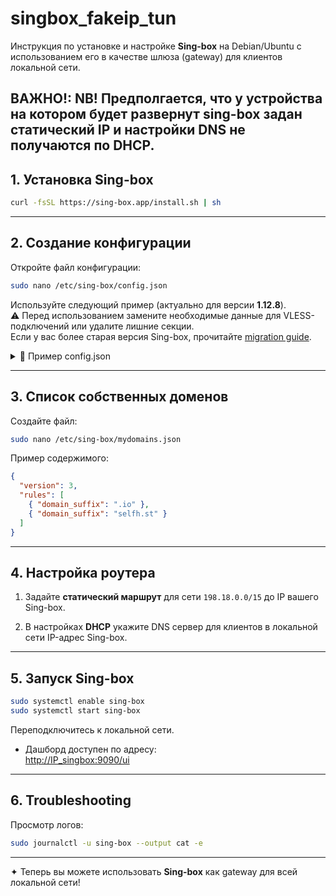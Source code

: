 # singbox_fakeip_tun

Инструкция по установке и настройке **Sing-box** на Debian/Ubuntu с использованием его в качестве шлюза (gateway) для клиентов локальной сети.


ВАЖНО!: NB! Предполгается, что у устройства на котором будет развернут sing-box задан статический IP и настройки DNS не получаются по DHCP. 
---

## 1. Установка Sing-box

```bash
curl -fsSL https://sing-box.app/install.sh | sh
```

---

## 2. Создание конфигурации

Откройте файл конфигурации:

```bash
sudo nano /etc/sing-box/config.json
```

Используйте следующий пример (актуально для версии **1.12.8**).  
⚠️ Перед использованием замените необходимые данные для VLESS-подключений или удалите лишние секции.  
Если у вас более старая версия Sing-box, прочитайте [migration guide](https://sing-box.sagernet.org/migration/).

<details>
<summary>📂 Пример config.json</summary>

```jsonc
{
  "log": { "level": "info" },
  "dns": {
    "servers": [
      {
        "tag": "google",
        "type": "tls",
        "server": "8.8.8.8"
      },
      {
        "tag": "local-server",
        "type": "local"
      },
      {
        "tag": "fakeip-server",
        "type": "fakeip",
        "inet4_range": "198.18.0.0/15"
      }
    ],
    "rules": [
      { "query_type": ["A"], "server": "fakeip-server" }
    ],
    "final": "local-server",
    "independent_cache": true,
    "disable_cache": false,
    "disable_expire": false
  },
  "inbounds": [
    {
      "type": "mixed",
      "listen": "::",
      "listen_port": 1080,
      "tag": "socks5",
      "tcp_fast_open": true
    },
    {
      "tag": "dns-in",
      "type": "direct",
      "listen": "127.0.0.1",
      "listen_port": 5353
    },
    {
      "type": "tun",
      "tag": "tun-in",
      "interface_name": "tun0",
      "address": ["172.18.0.1/30"],
      "auto_route": true,
      "auto_redirect": true,
      "strict_route": false,
      "stack": "system",
      "sniff": true
    }
  ],
  "outbounds": [
    {
      "type": "selector",
      "tag": "select",
      "outbounds": ["auto", "vless1", "vless2", "vless3"],
      "default": "vless1",
      "interrupt_exist_connections": false
    },
    {
      "type": "urltest",
      "tag": "auto",
      "outbounds": ["vless1", "vless2", "vless3"],
      "url": "https://www.gstatic.com/generate_204",
      "interval": "5m",
      "tolerance": 30,
      "idle_timeout": "30m",
      "interrupt_exist_connections": false
    },
    {
      "type": "vless",
      "tag": "vless1",
      "server": "IP_server_VLESS",
      "server_port": 443,
      "uuid": "your_uuid",
      "flow": "xtls-rprx-vision",
      "packet_encoding": "xudp",
      "tls": {
        "enabled": true,
        "server_name": "your_masking_SNI",
        "utls": { "enabled": true, "fingerprint": "your_fingerprint" },
        "reality": {
          "enabled": true,
          "public_key": "your_pbk",
          "short_id": "your_short_id"
        }
      }
    }
    // аналогично vless2 и vless3
  ],
  "route": {
    "rule_set": [
      {
        "tag": "mydomains",
        "type": "local",
        "format": "source",
        "path": "/etc/sing-box/mydomains.json"
      },
      {
        "tag": "geoip-ru",
        "type": "remote",
        "format": "binary",
        "url": "https://raw.githubusercontent.com/SagerNet/sing-geoip/rule-set/geoip-ru.srs",
        "download_detour": "auto"
      }
      // дополнительные rulesets см. оригинальный файл
    ],
    "rules": [
      { "inbound": ["socks5"], "outbound": "vless1" },
      { "inbound": ["tun-in", "dns-in"], "action": "sniff" },
      { "protocol": "dns", "action": "hijack-dns" },
      { "ip_is_private": true, "outbound": "direct" },
      { "rule_set": "mydomains", "outbound": "auto" }
    ],
    "default_domain_resolver": "local-server",
    "final": "direct",
    "auto_detect_interface": true
  },
  "experimental": {
    "cache_file": {
      "enabled": true,
      "store_fakeip": true
    },
    "clash_api": {
      "external_controller": "0.0.0.0:9090",
      "external_ui": "dashboard"
    }
  }
}
```

</details>

---

## 3. Список собственных доменов

Создайте файл:

```bash
sudo nano /etc/sing-box/mydomains.json
```

Пример содержимого:

```json
{
  "version": 3,
  "rules": [
    { "domain_suffix": ".io" },
    { "domain_suffix": "selfh.st" }
  ]
}
```

---

## 4. Настройка роутера

1. Задайте **статический маршрут** для сети `198.18.0.0/15` до IP вашего Sing-box.
   
2. В настройках **DHCP** укажите DNS сервер для клиентов в локальной сети IP-адрес Sing-box.

---

## 5. Запуск Sing-box

```bash
sudo systemctl enable sing-box
sudo systemctl start sing-box
```

Переподключитесь к локальной сети.

- Дашборд доступен по адресу:  
  [http://IP_singbox:9090/ui](http://IP_singbox:9090/ui)

---

## 6. Troubleshooting

Просмотр логов:

```bash
sudo journalctl -u sing-box --output cat -e
```

---

✦ Теперь вы можете использовать **Sing-box** как gateway для всей локальной сети!
